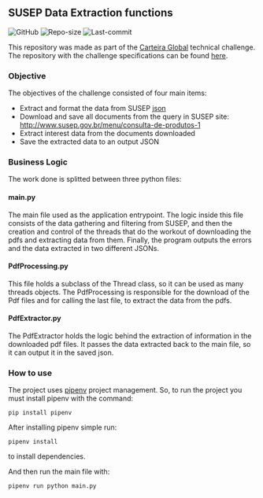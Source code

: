 ## SUSEP Data Extraction functions
![GitHub](https://img.shields.io/github/license/williamguilhermesouza/SUSEPDataExtract)
![Repo-size](https://img.shields.io/github/repo-size/williamguilhermesouza/SUSEPDataExtract)
![Last-commit](https://img.shields.io/github/last-commit/williamguilhermesouza/SUSEPDataExtract)

This repository was made as part of the [Carteira Global](https://github.com/carteiraglobal) technical challenge.
The repository with the challenge specifications can be found [here](https://github.com/carteiraglobal/challenge/tree/master/backend).

### Objective

The objectives of the challenge consisted of four main items:
- Extract and format the data from SUSEP [json](http://www.susep.gov.br/menu/consulta-de-produtos-1)
- Download and save all documents from the query in SUSEP site: http://www.susep.gov.br/menu/consulta-de-produtos-1
- Extract interest data from the documents downloaded
- Save the extracted data to an output JSON

### Business Logic

The work done is splitted between three python files:

#### main.py
The main file used as the application entrypoint. The logic inside this file consists of the data gathering and filtering from SUSEP, and then 
the creation and control of the threads that do the workout of downloading the pdfs and extracting data from them. Finally, the program outputs
the errors and the data extracted in two different JSONs.

#### PdfProcessing.py
This file holds a subclass of the Thread class, so it can be used as many threads objects. The PdfProcessing is responsible for the download of
the Pdf files and for calling the last file, to extract the data from the pdfs.

#### PdfExtractor.py
The PdfExtractor holds the logic behind the extraction of information in the downloaded pdf files. It passes the data extracted back to the main
file, so it can output it in the saved json.

### How to use

The project uses [pipenv](https://pypi.org/project/pipenv/) project management. So, to run the project you must install pipenv with the command:

`pip install pipenv`

After installing pipenv simple run:

`pipenv install`

to install dependencies.

And then run the main file with:

`pipenv run python main.py`